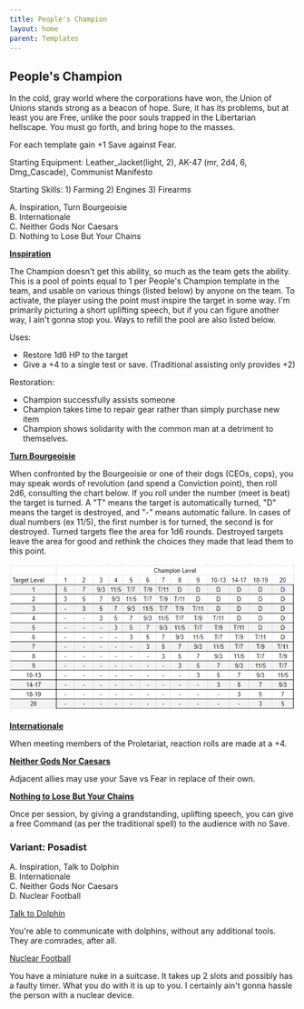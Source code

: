 ```yaml
---
title: People's Champion
layout: home
parent: Templates
---
```






## **People's Champion**

In the cold, gray world where the corporations have won, the Union of Unions stands strong as a beacon of hope. Sure, it has its problems, but at least you are Free, unlike the poor souls trapped in the Libertarian hellscape. You must go forth, and bring hope to the masses. 

For each template gain +1 Save against Fear. 

Starting Equipment: Leather_Jacket(light, 2),  AK-47 (mr, 2d4, 6, Dmg_Cascade), Communist Manifesto 

Starting Skills: 1) Farming 2) Engines 3) Firearms

A. Inspiration, Turn Bourgeoisie <br>
B. Internationale <br>
C. Neither Gods Nor Caesars <br>
D. Nothing to Lose But Your Chains <br>

**<span style="text-decoration:underline;">Inspiration</span>**

The Champion doesn't get this ability, so much as the team gets the ability. This is a pool of points equal to 1 per People's Champion template in the team, and usable on various things (listed below) by anyone on the team. To activate, the player using the point must inspire the target in some way. I'm primarily picturing a short uplifting speech, but if you can figure another way, I ain't gonna stop you. Ways to refill the pool are also listed below. 

Uses:



* Restore 1d6 HP to the target
* Give a +4 to a single test or save. (Traditional assisting only provides +2) 

Restoration:



* Champion successfully assists someone
* Champion takes time to repair gear rather than simply purchase new item
* Champion shows solidarity with the common man at a detriment to themselves. 

**<span style="text-decoration:underline;">Turn Bourgeoisie</span>**

When confronted by the Bourgeoisie or one of their dogs (CEOs, cops), you may speak words of revolution (and spend a Conviction point), then roll 2d6, consulting the chart below. If you roll under the number (meet is beat) the target is turned. A "T" means the target is automatically turned, "D" means the target is destroyed, and "-" means automatic failure. In cases of dual numbers (ex 11/5), the first number is for turned, the second is for destroyed. Turned targets flee the area for 1d6 rounds. Destroyed targets leave the area for good and rethink the choices they made that lead them to this point. 

<img src="turncapitalist.png" alt="Turn chart">

**<span style="text-decoration:underline;">Internationale</span>**

When meeting members of the Proletariat, reaction rolls are made at a +4. 

**<span style="text-decoration:underline;">Neither Gods Nor Caesars</span>**

Adjacent allies may use your Save vs Fear in replace of their own. 

**<span style="text-decoration:underline;">Nothing to Lose But Your Chains</span>**

Once per session, by giving a grandstanding, uplifting speech, you can give a free Command (as per the traditional spell) to the audience with no Save. 


### **Variant: Posadist**

A. Inspiration, Talk to Dolphin <br>
B. Internationale <br>
C. Neither Gods Nor Caesars<br>
D. Nuclear Football<br>

<span style="text-decoration:underline;">Talk to Dolphin</span>

You're able to communicate with dolphins, without any additional tools. They are comrades, after all. 

<span style="text-decoration:underline;">Nuclear Football</span>

You have a miniature nuke in a suitcase. It takes up 2 slots and possibly has a faulty timer. What you do with it is up to you. I certainly ain't gonna hassle the person with a nuclear device. 

